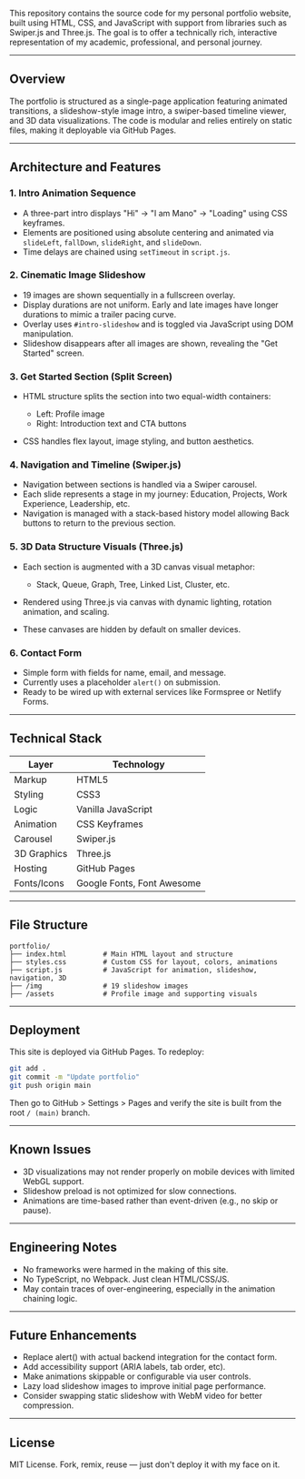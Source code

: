 
This repository contains the source code for my personal portfolio website, built using HTML, CSS, and JavaScript with support from libraries such as Swiper.js and Three.js. The goal is to offer a technically rich, interactive representation of my academic, professional, and personal journey.

---

## Overview

The portfolio is structured as a single-page application featuring animated transitions, a slideshow-style image intro, a swiper-based timeline viewer, and 3D data visualizations. The code is modular and relies entirely on static files, making it deployable via GitHub Pages.

---

## Architecture and Features

### 1. Intro Animation Sequence

* A three-part intro displays "Hi" → "I am Mano" → "Loading" using CSS keyframes.
* Elements are positioned using absolute centering and animated via `slideLeft`, `fallDown`, `slideRight`, and `slideDown`.
* Time delays are chained using `setTimeout` in `script.js`.

### 2. Cinematic Image Slideshow

* 19 images are shown sequentially in a fullscreen overlay.
* Display durations are not uniform. Early and late images have longer durations to mimic a trailer pacing curve.
* Overlay uses `#intro-slideshow` and is toggled via JavaScript using DOM manipulation.
* Slideshow disappears after all images are shown, revealing the "Get Started" screen.

### 3. Get Started Section (Split Screen)

* HTML structure splits the section into two equal-width containers:

  * Left: Profile image
  * Right: Introduction text and CTA buttons
* CSS handles flex layout, image styling, and button aesthetics.

### 4. Navigation and Timeline (Swiper.js)

* Navigation between sections is handled via a Swiper carousel.
* Each slide represents a stage in my journey: Education, Projects, Work Experience, Leadership, etc.
* Navigation is managed with a stack-based history model allowing Back buttons to return to the previous section.

### 5. 3D Data Structure Visuals (Three.js)

* Each section is augmented with a 3D canvas visual metaphor:

  * Stack, Queue, Graph, Tree, Linked List, Cluster, etc.
* Rendered using Three.js via canvas with dynamic lighting, rotation animation, and scaling.
* These canvases are hidden by default on smaller devices.

### 6. Contact Form

* Simple form with fields for name, email, and message.
* Currently uses a placeholder `alert()` on submission.
* Ready to be wired up with external services like Formspree or Netlify Forms.

---

## Technical Stack

| Layer       | Technology                 |
| ----------- | -------------------------- |
| Markup      | HTML5                      |
| Styling     | CSS3                       |
| Logic       | Vanilla JavaScript         |
| Animation   | CSS Keyframes              |
| Carousel    | Swiper.js                  |
| 3D Graphics | Three.js                   |
| Hosting     | GitHub Pages               |
| Fonts/Icons | Google Fonts, Font Awesome |

---

## File Structure

```
portfolio/
├── index.html         # Main HTML layout and structure
├── styles.css         # Custom CSS for layout, colors, animations
├── script.js          # JavaScript for animation, slideshow, navigation, 3D
├── /img               # 19 slideshow images
├── /assets            # Profile image and supporting visuals
```

---

## Deployment

This site is deployed via GitHub Pages. To redeploy:

```bash
git add .
git commit -m "Update portfolio"
git push origin main
```

Then go to GitHub > Settings > Pages and verify the site is built from the root `/ (main)` branch.

---

## Known Issues

* 3D visualizations may not render properly on mobile devices with limited WebGL support.
* Slideshow preload is not optimized for slow connections.
* Animations are time-based rather than event-driven (e.g., no skip or pause).

---

## Engineering Notes

* No frameworks were harmed in the making of this site.
* No TypeScript, no Webpack. Just clean HTML/CSS/JS.
* May contain traces of over-engineering, especially in the animation chaining logic.

---

## Future Enhancements

* Replace alert() with actual backend integration for the contact form.
* Add accessibility support (ARIA labels, tab order, etc).
* Make animations skippable or configurable via user controls.
* Lazy load slideshow images to improve initial page performance.
* Consider swapping static slideshow with WebM video for better compression.

---

## License

MIT License. Fork, remix, reuse — just don't deploy it with my face on it.
